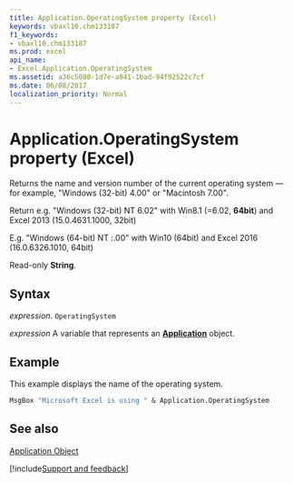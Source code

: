 ```yaml
---
title: Application.OperatingSystem property (Excel)
keywords: vbaxl10.chm133187
f1_keywords:
- vbaxl10.chm133187
ms.prod: excel
api_name:
- Excel.Application.OperatingSystem
ms.assetid: a36c5080-1d7e-a941-1bad-94f92522c7cf
ms.date: 06/08/2017
localization_priority: Normal
---
```



# Application.OperatingSystem property (Excel)

Returns the name and version number of the current operating system — for example, "Windows (32-bit) 4.00" or "Macintosh 7.00".

Return e.g. "Windows (32-bit) NT 6.02" with Win8.1 (=6.02, **64bit**) and Excel 2013 (15.0.4631.1000, 32bit)

E.g. "Windows (64-bit) NT :.00" with Win10 (64bit) and Excel 2016 (16.0.6326.1010, 64bit)

Read-only  **String**.


## Syntax

_expression_. `OperatingSystem`

_expression_ A variable that represents an **[Application](Excel.Application(object).md)** object.


## Example

This example displays the name of the operating system.


```vb
MsgBox "Microsoft Excel is using " & Application.OperatingSystem
```

## See also


[Application Object](Excel.Application(object).md)

[!include[Support and feedback](~/includes/feedback-boilerplate.md)]